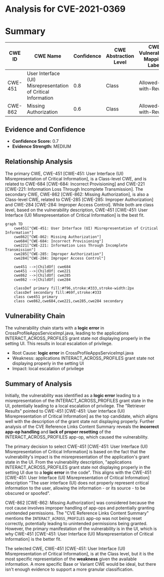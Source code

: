 # Analysis for CVE-2021-0369

# Summary
| CWE ID | CWE Name | Confidence | CWE Abstraction Level | CWE Vulnerability Mapping Label | CWE-Vulnerability Mapping Notes |
|---|---|---|---|---|---|
| CWE-451 | User Interface (UI) Misrepresentation of Critical Information | 0.8 | Class | Allowed-with-Review | Primary CWE |
| CWE-862 | Missing Authorization | 0.6 | Class | Allowed-with-Review | Secondary Candidate |

## Evidence and Confidence

*   **Confidence Score:** 0.7
*   **Evidence Strength:** MEDIUM

## Relationship Analysis
The primary CWE, CWE-451 [CWE-451: User Interface (UI) Misrepresentation of Critical Information], is a Class-level CWE, and is related to CWE-684 [CWE-684: Incorrect Provisioning] and CWE-221 [CWE-221: Information Loss Through Incomplete Transmission]. The secondary CWE, CWE-862 [CWE-862: Missing Authorization], is also a Class-level CWE, related to CWE-285 [CWE-285: Improper Authorization] and CWE-284 [CWE-284: Improper Access Control]. While both are class level, based on the vulnerability description, CWE-451 [CWE-451: User Interface (UI) Misrepresentation of Critical Information] is the best fit.

```mermaid
graph TD
    cwe451["CWE-451: User Interface (UI) Misrepresentation of Critical Information"]
    cwe862["CWE-862: Missing Authorization"]
    cwe684["CWE-684: Incorrect Provisioning"]
    cwe221["CWE-221: Information Loss Through Incomplete Transmission"]
    cwe285["CWE-285: Improper Authorization"]
    cwe284["CWE-284: Improper Access Control"]

    cwe451 -->|ChildOf| cwe684
    cwe451 -->|ChildOf| cwe221
    cwe862 -->|ChildOf| cwe285
    cwe862 -->|ChildOf| cwe284
    
    classDef primary fill:#f96,stroke:#333,stroke-width:2px
    classDef secondary fill:#69f,stroke:#333
    class cwe451 primary
    class cwe862,cwe684,cwe221,cwe285,cwe284 secondary
```

## Vulnerability Chain
The vulnerability chain starts with a **logic error** in CrossProfileAppsServiceImpl.java, leading to the applications INTERACT_ACROSS_PROFILES grant state not displaying properly in the setting UI. This results in local escalation of privilege.
  - Root Cause: **logic error** in CrossProfileAppsServiceImpl.java
  - Weakness: applications INTERACT_ACROSS_PROFILES grant state not displaying properly in the setting UI
  - Impact: local escalation of privilege

## Summary of Analysis
Initially, the vulnerability was identified as a **logic error** leading to a misrepresentation of the INTERACT_ACROSS_PROFILES grant state in the UI, potentially leading to a local escalation of privilege. The "Retriever Results" pointed to CWE-451 [CWE-451: User Interface (UI) Misrepresentation of Critical Information] as the top candidate, which aligns well with the description of the grant state not displaying properly. Further analysis of the CVE Reference Links Content Summary reveals the **incorrect app-op handling** and **lack of proper resetting** of the INTERACT_ACROSS_PROFILES app-op, which caused the vulnerability.

The primary decision to select CWE-451 [CWE-451: User Interface (UI) Misrepresentation of Critical Information] is based on the fact that the vulnerability's impact is the misrepresentation of the application's grant state in the UI. From the vulnerability description, "applications INTERACT_ACROSS_PROFILES grant state not displaying properly in the setting UI due to a **logic error** in the code". This aligns with the CWE-451 [CWE-451: User Interface (UI) Misrepresentation of Critical Information] description "The user interface (UI) does not properly represent critical information to the user, allowing the information - or its source - to be obscured or spoofed".

CWE-862 [CWE-862: Missing Authorization] was considered because the root cause involves improper handling of app-ops and potentially granting unintended permissions. The "CVE Reference Links Content Summary" mentions the `INTERACT_ACROSS_PROFILES` app-op was not being reset correctly, potentially leading to unintended permissions being granted. However, the primary manifestation of the vulnerability is in the UI, which is why CWE-451 [CWE-451: User Interface (UI) Misrepresentation of Critical Information] is the better fit.

The selected CWE, CWE-451 [CWE-451: User Interface (UI) Misrepresentation of Critical Information], is at the Class level, but it is the most specific representation of the **weakness** given the available information. A more specific Base or Variant CWE would be ideal, but there isn't enough evidence to support a more granular classification.